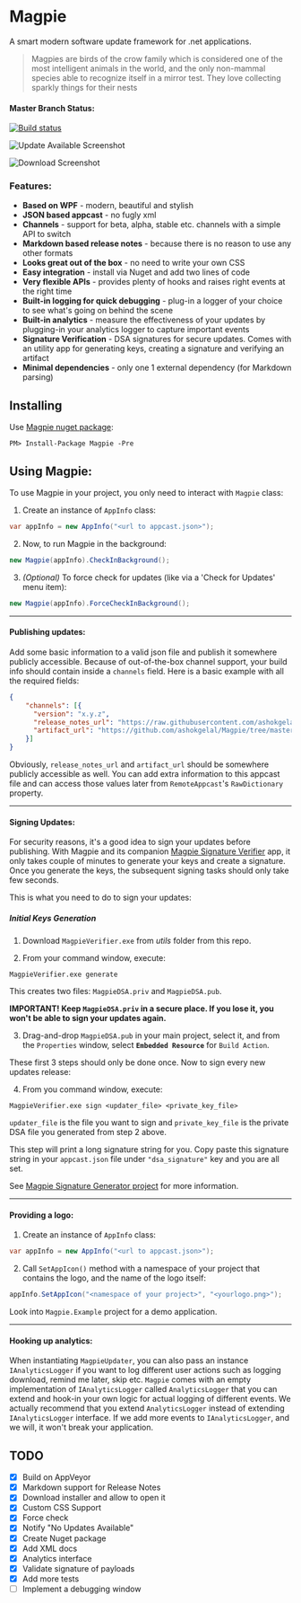# Magpie

A smart modern software update framework for .net applications.

> Magpies are birds of the crow family which is considered one of the most intelligent animals in the world, and the only non-mammal species able to recognize itself in a mirror test. They love collecting sparkly things for their nests

#### Master Branch Status:

[![Build status](https://ci.appveyor.com/api/projects/status/a5t0tq8i5y5q0ixi/branch/master?svg=true)](https://ci.appveyor.com/project/ashokgelal/magpie/branch/master)

![Update Available Screenshot](https://github.com/ashokgelal/Magpie/blob/master/screenshots/lp_screenshot.png)

![Download Screenshot](https://github.com/ashokgelal/Magpie/blob/master/screenshots/lp_download_screenshot.png)

### Features:

* **Based on WPF** - modern, beautiful and stylish
* **JSON based appcast** - no fugly xml
* **Channels** - support for beta, alpha, stable etc. channels with a simple API to switch
* **Markdown based release notes** - because there is no reason to use any other formats
* **Looks great out of the box** - no need to write your own CSS
* **Easy integration** - install via Nuget and add two lines of code
* **Very flexible APIs** - provides plenty of hooks and raises right events at the right time
* **Built-in logging for quick debugging** - plug-in a logger of your choice to see what's going on behind the scene
* **Built-in analytics** - measure the effectiveness of your updates by plugging-in your analytics logger to capture important events
* **Signature Verification** - DSA signatures for secure updates. Comes with an utility app for generating keys, creating a signature and verifying an artifact
* **Minimal dependencies** - only one 1 external dependency (for Markdown parsing)

## Installing

Use [Magpie nuget package](https://www.nuget.org/packages/Magpie/1.0.7-beta):

`PM> Install-Package Magpie -Pre`

## Using Magpie:

To use Magpie in your project, you only need to interact with `Magpie` class:

1) Create an instance of `AppInfo` class:

```csharp
var appInfo = new AppInfo("<url to appcast.json>");
```

2) Now, to run Magpie in the background:

```csharp
new Magpie(appInfo).CheckInBackground();
```

3) *(Optional)* To force check for updates (like via a 'Check for Updates' menu item):

```csharp
new Magpie(appInfo).ForceCheckInBackground();
```
---

#### Publishing updates:

Add some basic information to a valid json file and publish it somewhere publicly accessible. Because of out-of-the-box channel support, your build info should contain inside a `channels` field. Here is a basic example with all the required fields:

```json
{
	"channels": [{
 	  "version": "x.y.z",
 	  "release_notes_url": "https://raw.githubusercontent.com/ashokgelal/Magpie/master/README.md",
 	  "artifact_url": "https://github.com/ashokgelal/Magpie/tree/master/installer.msi"
	}]
}
```

Obviously, `release_notes_url` and `artifact_url` should be somewhere publicly accessible as well. You can add extra information to this appcast file and can access those values later from `RemoteAppcast`'s `RawDictionary` property.

---

#### Signing Updates:

For security reasons, it's a good idea to sign your updates before publishing. With Magpie and its companion [Magpie Signature Verifier](https://github.com/ashokgelal/Magpie-SignatureGenerator) app, it only takes couple of minutes to generate your keys and create a signature. Once you generate the keys, the subsequent signing tasks should only take few seconds.

This is what you need to do to sign your updates:

##### Initial Keys Generation

1) Download `MagpieVerifier.exe` from *utils* folder from this repo.

2) From your command window, execute:

```shell
MagpieVerifier.exe generate
```
This creates two files: `MagpieDSA.priv` and `MagpieDSA.pub`.

**IMPORTANT! Keep `MagpieDSA.priv` in a secure place. If you lose it, you won't be able to sign your updates again.**

3) Drag-and-drop `MagpieDSA.pub` in your main project, select it, and from the `Properties` window, select **`Embedded Resource`** for `Build Action`.

These first 3 steps should only be done once. Now to sign every new updates release:

4) From you command window, execute:

```shell
MagpieVerifier.exe sign <updater_file> <private_key_file>
```

`updater_file` is the file you want to sign and `private_key_file` is the private DSA file you generated from step 2 above.

This step will print a long signature string for you. Copy paste this signature string in your `appcast.json` file under `"dsa_signature"` key and you are all set.

See [Magpie Signature Generator project](https://github.com/ashokgelal/Magpie-SignatureGenerator) for more information.

---

#### Providing a logo:

1) Create an instance of `AppInfo` class:

```csharp
var appInfo = new AppInfo("<url to appcast.json>");
```

2) Call `SetAppIcon()` method with a namespace of your project that contains the logo, and the name of the logo itself:

```csharp
appInfo.SetAppIcon("<namespace of your project>", "<yourlogo.png>");
```

Look into `Magpie.Example` project for a demo application.

---

#### Hooking up analytics:

When instantiating `MagpieUpdater`, you can also pass an instance `IAnalyticsLogger` if you want to log different user actions such as logging download, remind me later, skip etc. `Magpie` comes with an empty implementation of `IAnalyticsLogger` called `AnalyticsLogger` that you can extend and hook-in your own logic for actual logging of different events. We actually recommend that you extend `AnalyticsLogger` instead of extending `IAnalyticsLogger` interface. If we add more events to `IAnalyticsLogger`, and we will, it won't break your application.

## TODO

- [x] Build on AppVeyor
- [x] Markdown support for Release Notes
- [x] Download installer and allow to open it
- [x] Custom CSS Support
- [x] Force check
- [x] Notify "No Updates Available"
- [x] Create Nuget package
- [x] Add XML docs
- [x] Analytics interface
- [x] Validate signature of payloads
- [x] Add more tests
- [ ] Implement a debugging window
